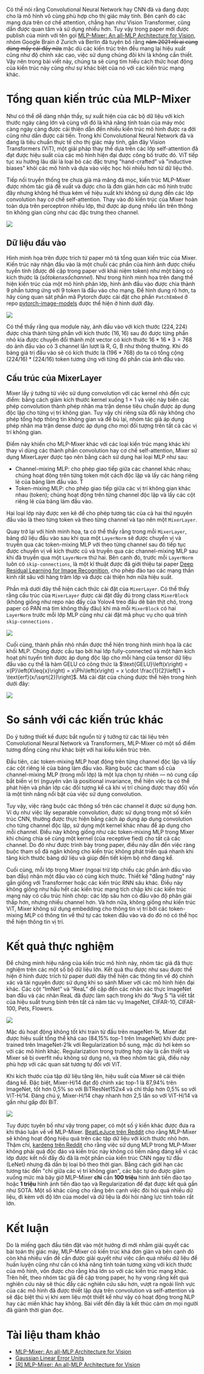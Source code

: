 Có thể nói rằng Convolutional Neural Network hay CNN đã và đang được cho là mô hình vô cùng phù hợp cho thị giác máy tính. Bên cạnh đó các mạng dựa trên cơ chế attention, chẳng hạn như Vision Transformer, cũng dần được quan tâm và sử dụng nhiều hơn. Tuy vậy trong paper mới được publish của mình với tên gọi [MLP-Mixer: An all-MLP Architecture for Vision](https://arxiv.org/pdf/2105.01601.pdf), nhóm Google Brain  ở Zurich và Berlin đã tuyên bố rằng ~~năm 2021 rồi ai cùng dùng mấy cái đấy nữa~~ mặc dù các kiến trúc trên đều mang lại hiệu xuất cũng như độ chính xác cao, việc sử dụng chúng đôi khi là không cần thiết. Vậy nên trong bài viết này, chúng ta sẽ cùng tìm hiểu cách thức hoạt động của kiến trúc này cũng như sự khác biệt của nó với các kiến trúc mạng khác.
# Tổng quan kiến trúc của MLP-Mixer
Như có thể dễ dàng nhận thấy, sự xuất hiện của các bộ dữ liệu với kích thước ngày càng lớn và cùng với đó là khả năng tính toán của máy móc càng ngày càng được cải thiện dẫn đến nhiều kiến trúc mô hình được ra đời cũng như dần được cải tiến. Trong khi Convolutional Neural Network đã và đang là tiêu chuẩn thực tế cho thị giác máy tính, gần đây Vision Transformers (ViT), một giải pháp thay thế dựa trên các lớp self-attention đã đạt được hiệu suất của các mô hình hiện đại được công bố trước đó. ViT tiếp tục xu hướng lâu dài là loại bỏ các đặc trưng "hand-crafted" và "inductive biases" khỏi các mô hình và dựa vào việc học hỏi nhiều hơn từ dữ liệu thô.

Tiếp nối truyền thống tre chưa già mà măng đã mọc, kiến trúc MLP-Mixer được nhóm tác giả đề xuất và được cho là đơn giản hơn các mô hình trước đây nhưng không hề thua kém về hiệu xuất khi không sử dụng đến các lớp convolution hay cơ chế self-attention. Thay vào đó kiến trúc của Mixer hoàn toàn dựa trên perceptron nhiều lớp, thứ được áp dụng nhiều lần trên thông tin không gian cũng như các đặc trưng theo channel. 

![](https://images.viblo.asia/4bcf53bf-6e65-4ec0-8beb-170237020088.png)

## Dữ liệu đầu vào
Hình minh họa trên được trích từ paper mô tả tổng quan kiến trúc của Mixer. Kiến trúc này nhận đầu vào là một chuỗi các phần của hình ảnh được chiếu tuyến tính (được đề cập trong paper với khái niệm token) như một bảng có kích thước là $(số token x số channel)$. Như trong hình minh họa trên đang thể hiện kiến trúc của một mô hình phân lớp, hình ảnh đầu vào được chia thành 9 phần tương ứng với 9 token là đầu vào cho mạng. Để hình dung rõ hơn, ta hãy cùng quan sát phần mã Pytorch được cài đặt cho phần `PatchEmbed` ở repo [pytorch-image-models](https://github.com/rwightman/pytorch-image-models) được thể hiện ở hình dưới đây.

![](https://images.viblo.asia/ab184594-367f-4ad0-9253-30ea81a047fd.png)

Có thể thấy rằng qua module này, ảnh đầu vào với kích thước $(224, 224)$ được chia thành từng phần với kích thước $(16, 16)$ sau đó được từng phần nhỏ kia được chuyển đổi thành một vector có kích thước $16 * 16 * 3 = 768$ do ảnh đầu vào có 3 channel lần lượt là  R, G, B như thông thường. Khi đó bảng giá trị đầu vào sẽ có kích thước là $(196 * 768)$ do ta có tổng cộng $(224/16) * (224/16)$ token tương ứng với từng đó phần của ảnh đầu vào.

## Cấu trúc của MixerLayer
Mixer lấy ý tưởng từ việc sử dụng convolution với các kernel nhỏ đến cực điểm: bằng cách giảm kích thước kernel xuống 1 × 1 và việc này biến các phép convolution thành phép nhân ma trận dense tiêu chuẩn được áp dụng độc lập cho từng vị trí không gian. Tuy vậy chỉ riêng sửa đổi này không cho phép tổng hợp thông tin không gian và để bù lại, nhóm tác giả  áp dụng phép nhân ma trận dense được áp dụng cho mọi đối tượng trên tất cả các vị trí không gian.

Điểm này khiến cho MLP-Mixer khác với các loại kiến trúc mạng khác khi thay vì dùng các thành phần convolution hay cơ chế self-attention, Mixer sử dụng MixerLayer được tạo nên bằng cách sử dụng hai loại MLP như sau:
- Channel-mixing MLP: cho phép giao tiếp giữa các channel khác nhau; chúng hoạt động trên từng token một cách độc lập và lấy các hàng riêng lẻ của bảng làm đầu vào. T
- Token-mixing MLP: cho phép giao tiếp giữa các vị trí không gian khác nhau (token); chúng hoạt động trên từng channel độc lập và lấy các cột riêng  lẻ của bảng làm đầu vào. 

Hai loại lớp này được xen kẽ để cho phép tương tác của cả hai thứ nguyên đầu vào là theo từng token và theo từng channel và tạo nên một `MixerLayer`. 

Quay trở lại với hình minh họa, ta có thể thấy rằng trong mỗi `MixerLayer`, bảng dữ liệu đầu vào sau khi qua một `LayerNorm` sẽ được chuyển vị và truyền qua các token-mixing MLP với theo từng channel sau đó tiếp tục được chuyển vị về kích thước cũ và truyền qua các channel-mixing MLP sau khi đã truyền qua một `LayerNorm` thứ hai. Bên cạnh đó, trước mỗi `LayerNorm` luôn có `skip-connections`, là một kĩ thuật được đã giới thiệu tại paper [Deep Residual Learning for Image Recognition](https://doi.org/10.1109/CVPR.2016.90), cho phép đào tạo các mạng thần kinh rất sâu với hàng trăm lớp và được cải thiện hơn nữa hiệu suất. 

Phần mã dưới đây thể hiện cách thức cài đặt của `MixerLayer`. Có thể thấy rằng cấu trúc của `MixerLayer` được cài đặt đầy đủ trong class `MixerBlock` (không giống như repo nào đấy của Yolov4 treo đầu dê bán thịt chó, trong paper có PAN mà tìm không thấy đâu) khi mà mỗi `MixerBlock` có hai `LayerNorm` trước mỗi lớp MLP cũng như cài đặt mã phục vụ cho quá trình `skip-connections` .

![](https://images.viblo.asia/7a5f12c7-5b08-47bc-99cd-e397050c5251.png)

Cuối cùng, thành phần nhỏ nhấn được thể hiện trong hình minh họa là các khối MLP. Chúng được cấu tạo bởi hai lớp fully-connected và một hàm kích hoạt phi tuyến tính được áp dụng độc lập cho mỗi hàng của tensor dữ liệu đầu vào cụ thể là hàm GELU có công thức là $\text{GELU}\left(x\right) = x{P}\left(X\leq{x}\right) = x\Phi\left(x\right) = x \cdot \frac{1}{2}\left[1 + \text{erf}(x/\sqrt{2})\right]$. Mã cài đặt của chúng được thể hiện trong hình dưới đây:

![](https://images.viblo.asia/19a82d0d-946f-4e2c-a38a-5aaca23050a2.png)


# So sánh với các kiến trúc khác
Do ý tưởng thiết kế được bắt nguồn từ ý tưởng từ các tài liệu trên Convolutional Neural Network và Transformers, MLP-Mixer có một số điểm tương đồng cũng như khác biệt với hai kiểu kiến trúc trên.

Đầu tiên, các token-mixing MLP hoạt động trên từng channel độc lập và lấy các cột riêng lẻ của bảng làm đầu vào. Ràng buộc các tham số của channel-mixing MLP (trong mỗi lớp) là một lựa chọn tự nhiên — nó cung cấp bất biến vị trí (nguyên văn là positional invariance, thể hiện việc ta có thể phát hiện và phân lớp các đối tượng kể cả khi vị trí chúng được thay đổi) vốn là một tính năng nổi bật của việc sử dụng convolution. 

Tuy vậy, việc ràng buộc các thông số trên các channel ít được sử dụng hơn. Ví dụ như việc lấy separable convolution, được sử dụng trong một số kiến trúc CNN, thường được thực hiện bằng cách áp dụng áp dụng convolution cho từng channel độc lập, sử dụng một kernel khác nhau để áp dụng cho mỗi channel. Điều này không giống như các token-mixing MLP trong Mixer khi chúng chia sẻ cùng một kernel (của receptive fied) cho tất cả các channel. Do đó như được trình bày trong paper, điều này dẫn đến việc ràng buộc tham số đã ngăn không cho kiến trúc không phát triển quá nhanh khi tăng kích thước bảng dữ liệu và giúp đến tiết kiệm bộ nhớ đáng kể.

Cuối cùng, mỗi lớp trong Mixer (ngoại trừ lớp chiếu các phần ảnh đầu vào ban đầu) nhận một đầu vào có cùng kích thước. Thiết kế "đẳng hướng" này gần giống với Transformer hoặc các kiến trúc RNN sâu khác. Điều này không giống như hầu hết các kiến trúc mạng tích chập khi các kiến trúc mạng này có cấu trúc hình chóp: các lớp sâu hơn có đầu vào độ phân giải thấp hơn, nhưng nhiều channel hơn.  Và hơn nữa, không giống như kiến trúc ViT, Mixer không sử dụng embedding cho thông tin vị trí bởi các token-mixing MLP có thông tin về thứ tự các token đầu vào và do đó nó có thể học thể hiện thông tin vị trí.

# Kết quả thực nghiệm
Để chứng minh hiệu năng của kiến trúc mô hình này,  nhóm tác giả đã thực nghiệm trên các một số bộ dữ liệu lớn. Kết quả thu được như sau được thể hiện ở hình được trích từ paper dưới đây thể hiện các thông tin về độ chính xác và tài nguyên được sử dụng khi so sánh Mixer với các mô hình hiện đại khác. Các cột “ImNet” và “ReaL” đề cập đến các nhãn xác thực ImageNet ban đầu và các nhãn ReaL đã được làm sạch trong khi đó “Avg 5 ”là viết tắt của hiệu suất trung bình trên tất cả năm tác vụ ImageNet, CIFAR-10, CIFAR-100, Pets, Flowers.

![](https://images.viblo.asia/f9c57a6b-7f48-40ef-8cd2-2d3d13637115.png)

Mặc dù hoạt động không tốt khi train từ đầu trên mageNet-1k, Mixer đạt được hiệu suất tổng thể khá cao (84,15% top-1 trên ImageNet) khi được pre-trained trên ImageNet-21k với Regularization bổ sung, mặc dù hơi kém so với các mô hình khác. Regularization trong trường hợp này là cần thiết và Mixer sẽ bị overfit nếu không sử dụng nó, và theo nhóm tác giả, điều này phù hợp với các quan sát tương tự đối với ViT.

Khi kích thước của tập dữ liệu tăng lên, hiệu suất của Mixer sẽ cải thiện đáng kể. Đặc biệt, Mixer-H/14 đạt độ chính xác top-1 là 87,94% trên ImageNet, tốt hơn 0,5% so với BiTResNet152x4 và chỉ thấp hơn 0,5% so với ViT-H/14. Đáng chú ý, Mixer-H/14 chạy nhanh hơn 2,5 lần so với ViT-H/14 và gần như gấp đôi BiT. 

![](https://images.viblo.asia/bf147024-9594-4c3b-b531-74ac81b0cbb5.png)

Tuy được tuyên bố như vậy trong paper, có một số ý kiến khác được đưa ra khi thảo luận về về MLP-Mixer. [BeatLeJuce trên Reddit](https://www.reddit.com/r/MachineLearning/comments/n59kjo/r_mlpmixer_an_allmlp_architecture_for_vision/gx03nhe?utm_source=share&utm_medium=web2x&context=3) cho rằng MLP-Mixer sẽ không hoạt động hiệu quả trên các tập dữ liệu với kích thước nhỏ hơn. Thậm chí, [kardeng trên Reddit](https://www.reddit.com/r/MachineLearning/comments/n59kjo/r_mlpmixer_an_allmlp_architecture_for_vision/gx49nrr?utm_source=share&utm_medium=web2x&context=3) cho rằng việc sử dụng MLP trong MLP-Mixer không phải quá độc đáo và kiến trúc này không có tiềm năng đáng kể vì các lớp được kết nối đầy đủ đã là một phần của kiến trúc CNN ngay từ đầu (LeNet) nhưng đã dần bị loại bỏ theo thời gian. Bằng cách giới hạn các tương tác đến "chỉ giữa các vị trí không gian", các bậc tự do được giảm xuống mức mà bây giờ MLP-Mixer **chỉ** cần **100 triệu** hình ảnh tiền đào tạo hoặc **1 triệu** hình ảnh tiền đào tạo và Regularization để đạt được kết quả gần như SOTA. Một số khác cũng cho rằng bên cạnh việc đòi hỏi quá nhiều dữ liệu, đi kèm với độ lớn của model và dữ liệu là đòi hỏi năng lực tính toán rất lớn.

# Kết luận
Do là miếng gạch đầu tiên đặt vào một hướng đi mới nhằm giải quyết các bài toán thị giác máy, MLP-Mixer có kiến trúc khá đơn giản và bên cạnh đó còn khá nhiều vấn đề cần được giải quyết như việc cần quá nhiều dữ liệu để huấn luyện cũng như cần có khả năng tính toán tương xứng với kích thước của mô hình, vốn được cho rằng khá lớn so với các kiến trúc mạng khác. Trên hết, theo nhóm tác giả đề cập trong paper, họ hy vọng rằng kết quả nghiên cứu này sẽ thúc đẩy các nghiên cứu sâu hơn, vượt ra ngoài lĩnh vực của các mô hình đã được thiết lập dựa trên convolution và self-attention và sẽ đặc biệt thú vị khi xem liệu một thiết kế như vậy có hoạt động trong NLP hay các miền khác hay không. Bài viết đến đây là kết thúc cảm ơn mọi người đã giành thời gian đọc.

# Tài liệu tham khảo
- [MLP-Mixer: An all-MLP Architecture for Vision](https://arxiv.org/pdf/2105.01601v1.pdf)
- [Gaussian Linear Error Units](https://paperswithcode.com/method/gelu)
- [[R] MLP-Mixer: An all-MLP Architecture for Vision](https://www.reddit.com/r/MachineLearning/comments/n59kjo/r_mlpmixer_an_allmlp_architecture_for_vision/)